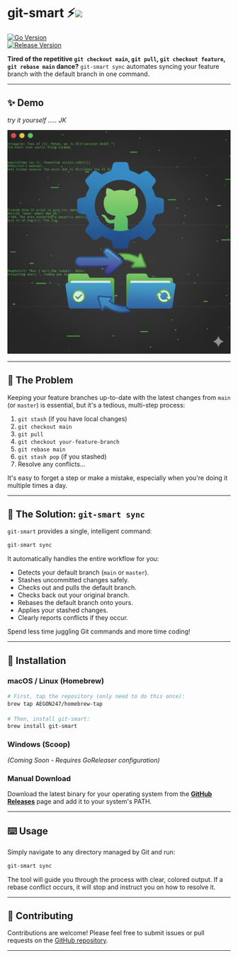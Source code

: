# git-smart ⚡️![](https://img.shields.io/badge/GitHub-black?style=flat-square&logo=github&logoColor=white)

[![Go Version](https://img.shields.io/badge/go-1.25-blue?style=flat-square&logo=go&logoColor=white)](https://go.dev/doc/go1.25) [<br>![Release Version](https://img.shields.io/github/v/release/AEGON247/git-smart?style=flat-square&logo=github)](https://github.com/AEGON247/git-smart/releases)

**Tired of the repetitive `git checkout main`, `git pull`, `git checkout feature`, `git rebase main` dance?** `git-smart sync` automates syncing your feature branch with the default branch in one command.

---

## ✨ Demo

<i>try it yourself ..... JK</i>

[![Watch demo on YouTube](public/logo.png)](https://youtu.be/oykTN-JMV5M)

---

## 🤔 The Problem

Keeping your feature branches up-to-date with the latest changes from `main` (or `master`) is essential, but it's a tedious, multi-step process:

1.  `git stash` (if you have local changes)
2.  `git checkout main`
3.  `git pull`
4.  `git checkout your-feature-branch`
5.  `git rebase main`
6.  `git stash pop` (if you stashed)
7.  Resolve any conflicts...

It's easy to forget a step or make a mistake, especially when you're doing it multiple times a day.

---

## 🎉 The Solution: `git-smart sync`

`git-smart` provides a single, intelligent command:

```bash
git-smart sync
````

It automatically handles the entire workflow for you:

  * Detects your default branch (`main` or `master`).
  * Stashes uncommitted changes safely.
  * Checks out and pulls the default branch.
  * Checks back out your original branch.
  * Rebases the default branch onto yours.
  * Applies your stashed changes.
  * Clearly reports conflicts if they occur.

Spend less time juggling Git commands and more time coding\!

-----

## 🚀 Installation

### macOS / Linux (Homebrew)

```bash
# First, tap the repository (only need to do this once):
brew tap AEGON247/homebrew-tap

# Then, install git-smart:
brew install git-smart
```

### Windows (Scoop)

*(Coming Soon - Requires GoReleaser configuration)*

### Manual Download

Download the latest binary for your operating system from the [**GitHub Releases**](https://github.com/AEGON247/git-smart/releases) page and add it to your system's PATH.

-----

## ⌨️ Usage

Simply navigate to any directory managed by Git and run:

```bash
git-smart sync
```

The tool will guide you through the process with clear, colored output. If a rebase conflict occurs, it will stop and instruct you on how to resolve it.

-----

## 🤝 Contributing

Contributions are welcome\! Please feel free to submit issues or pull requests on the [GitHub repository](https://github.com/AEGON247/git-smart).

-----